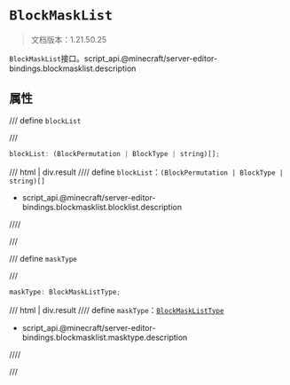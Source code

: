 # `BlockMaskList`

> 文档版本：1.21.50.25

`BlockMaskList`接口。script_api.@minecraft/server-editor-bindings.blockmasklist.description

## 属性

/// define
`blockList`


///

```js
blockList: (BlockPermutation | BlockType | string)[];
```

/// html | div.result
//// define
`blockList`：`(BlockPermutation | BlockType | string)[]`

- script_api.@minecraft/server-editor-bindings.blockmasklist.blocklist.description


////

///


/// define
`maskType`


///

```js
maskType: BlockMaskListType;
```

/// html | div.result
//// define
`maskType`：[`BlockMaskListType`](./blockmasklisttype.md)

- script_api.@minecraft/server-editor-bindings.blockmasklist.masktype.description


////

///

